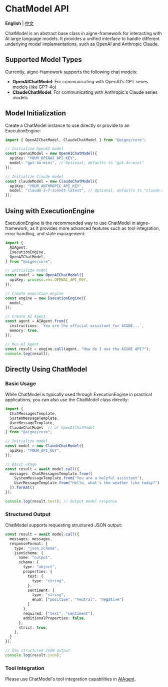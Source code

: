 # ChatModel API

**English** | [中文](./chat-model.zh.md)

ChatModel is an abstract base class in aigne-framework for interacting with AI large language models. It provides a unified interface to handle different underlying model implementations, such as OpenAI and Anthropic Claude.

## Supported Model Types

Currently, aigne-framework supports the following chat models:

- **OpenAIChatModel**: For communicating with OpenAI's GPT series models (like GPT-4o)
- **ClaudeChatModel**: For communicating with Anthropic's Claude series models

## Model Initialization

Create a ChatModel instance to use directly or provide to an ExecutionEngine:

```typescript
import { OpenAIChatModel, ClaudeChatModel } from "@aigne/core";

// Initialize OpenAI model
const openaiModel = new OpenAIChatModel({
  apiKey: "YOUR_OPENAI_API_KEY",
  model: "gpt-4o-mini", // Optional, defaults to "gpt-4o-mini"
});

// Initialize Claude model
const claudeModel = new ClaudeChatModel({
  apiKey: "YOUR_ANTHROPIC_API_KEY",
  model: "claude-3-7-sonnet-latest", // Optional, defaults to "claude-3-7-sonnet-latest"
});
```

## Using with ExecutionEngine

ExecutionEngine is the recommended way to use ChatModel in aigne-framework, as it provides more advanced features such as tool integration, error handling, and state management:

```typescript
import {
  AIAgent,
  ExecutionEngine,
  OpenAIChatModel,
} from "@aigne/core";

// Initialize model
const model = new OpenAIChatModel({
  apiKey: process.env.OPENAI_API_KEY,
});

// Create execution engine
const engine = new ExecutionEngine({
  model,
});

// Create AI Agent
const agent = AIAgent.from({
  instructions: `You are the official assistant for AIGNE...`,
  memory: true,
});

// Run AI Agent
const result = engine.call(agent, "How do I use the AIGNE API?");
console.log(result);
```

## Directly Using ChatModel

### Basic Usage

While ChatModel is typically used through ExecutionEngine in practical applications, you can also use the ChatModel class directly:

```typescript
import {
  ChatMessagesTemplate,
  SystemMessageTemplate,
  UserMessageTemplate,
  ClaudeChatModel  // or OpenAIChatModel
} from "@aigne/core";

// Initialize model
const model = new ClaudeChatModel({
  apiKey: "YOUR_API_KEY",
});

// Basic usage
const result = await model.call({
  messages: ChatMessagesTemplate.from([
    SystemMessageTemplate.from("You are a helpful assistant"),
    UserMessageTemplate.from("Hello, what's the weather like today?")
  ]).format()
});

console.log(result.text); // Output model response
```

### Structured Output

ChatModel supports requesting structured JSON output:

```typescript
const result = await model.call({
  messages: messages,
  responseFormat: {
    type: "json_schema",
    jsonSchema: {
      name: "output",
      schema: {
        type: "object",
        properties: {
          text: {
            type: "string",
          },
          sentiment: {
            type: "string",
            enum: ["positive", "neutral", "negative"]
          }
        },
        required: ["text", "sentiment"],
        additionalProperties: false,
      },
      strict: true,
    },
  }
});

// Use structured JSON output
console.log(result.json);
```

### Tool Integration

Please use ChatModel's tool integration capabilities in [AIAgent](./ai-agent-api.md).
